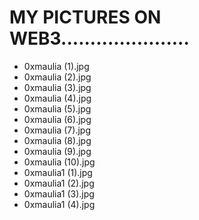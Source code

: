 # MY PICTURES ON WEB3......................
- 0xmaulia (1).jpg
- 0xmaulia (2).jpg
- 0xmaulia (3).jpg
- 0xmaulia (4).jpg
- 0xmaulia (5).jpg
- 0xmaulia (6).jpg
- 0xmaulia (7).jpg
- 0xmaulia (8).jpg
- 0xmaulia (9).jpg
- 0xmaulia (10).jpg
- 0xmaulia1 (1).jpg
- 0xmaulia1 (2).jpg
- 0xmaulia1 (3).jpg
- 0xmaulia1 (4).jpg
